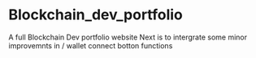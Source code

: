 # Blockchain_dev_portfolio
A full Blockchain Dev portfolio website
Next is to intergrate some minor improvemnts in /
 wallet connect botton functions 
